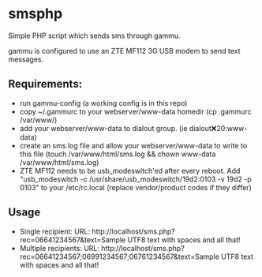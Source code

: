 # smsphp
Simple PHP script which sends sms through gammu.

gammu is configured to use an ZTE MF112 3G USB modem to send text messages.

## Requirements:
- run gammu-config (a working config is in this repo)
- copy ~/.gammurc to your webserver/www-data homedir (cp .gammurc /var/www/)
- add your webserver/www-data to dialout group. (ie dialout:x:20:www-data)
- create an sms.log file and allow your webserver/www-data to write to this file (touch /var/www/html/sms.log && chown www-data /var/www/html/sms.log)
- ZTE MF112 needs to be usb_modeswitch'ed after every reboot. Add "usb_modeswitch -c /usr/share/usb_modeswitch/19d2:0103 -v 19d2 -p 0103" to your /etc/rc.local (replace vendor/product codes if they differ)

## Usage
- Single recipient:
URL: http://localhost/sms.php?rec=06641234567&text=Sample UTF8 text with spaces and all that!
- Multiple recipients:
URL: http://localhost/sms.php?rec=06641234567;06991234567;06761234567&text=Sample UTF8 text with spaces and all that!